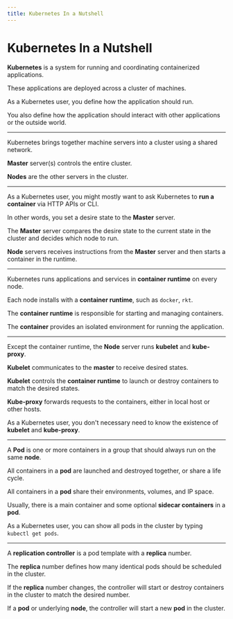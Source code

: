 ```yaml
---
title: Kubernetes In a Nutshell
---
```


# Kubernetes In a Nutshell

**Kubernetes** is a system for running and coordinating containerized applications.

These applications are deployed across a cluster of machines.

As a Kubernetes user, you define how the application should run.

You also define how the application should interact with other applications or the outside world.

---

Kubernetes brings together machine servers into a cluster using a shared network.

**Master** server(s) controls the entire cluster.

**Nodes** are the other servers in the cluster.

---

As a Kubernetes user, you might mostly want to ask Kubernetes to **run a container** via HTTP APIs or CLI.

In other words, you set a desire state to the **Master** server.

The **Master** server compares the desire state to the current state in the cluster and decides which node to run.

**Node** servers receives instructions from the **Master** server and then starts a container in the runtime.

---

Kubernetes runs applications and services in **container runtime** on every node.

Each node installs with a **container runtime**, such as `docker`, `rkt`.

The **container runtime** is responsible for starting and managing containers.

The **container** provides an isolated environment for running the application.

---

Except the container runtime, the **Node** server runs **kubelet** and **kube-proxy**.

**Kubelet** communicates to the **master** to receive desired states.

**Kubelet** controls the **container runtime** to launch or destroy containers to match the desired states.

**Kube-proxy** forwards requests to the containers, either in local host or other hosts.

As a Kubernetes user, you don't necessary need to know the existence of **kubelet** and **kube-proxy**.

---

A **Pod** is one or more containers in a group that should always run on the same **node**.

All containers in a **pod** are launched and destroyed together, or share a life cycle.

All containers in a **pod** share their environments, volumes, and IP space.

Usually, there is a main container and some optional **sidecar containers** in a **pod**.

As a Kubernetes user, you can show all pods in the cluster by typing `kubectl get pods`.

---

A **replication controller** is a pod template with a **replica** number.

The **replica** number defines how many identical pods should be scheduled in the cluster.

If the **replica** number changes, the controller will start or destroy containers in the cluster to match the desired number.

If a **pod** or underlying **node**, the controller will start a new **pod** in the cluster.
